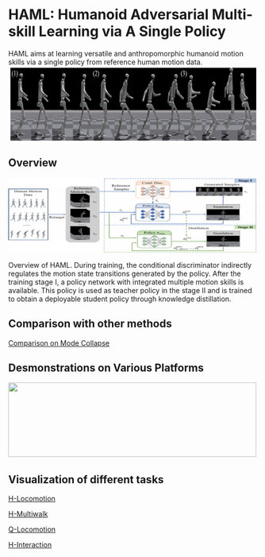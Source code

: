 # HAML: Humanoid Adversarial Multi-skill Learning via A Single Policy
HAML aims at learning versatile and anthropomorphic humanoid motion skills via a single policy from reference human motion data.
<img src="./images/poster.png" width="500" height="150">

## Overview

<img src="./images/framework_corl.png" width="500" height="150">

Overview of HAML. During training, the conditional discriminator indirectly regulates the motion state transitions generated by the policy. After the training stage I, a policy network with integrated multiple motion skills is available. This policy is used as teacher policy in the stage II and is trained to obtain a deployable student policy through knowledge distillation.

## Comparison with other methods
[Comparison on Mode Collapse](https://www.youtube.com/embed/HYGar8W2-is?autoplay=1&vq=hd1080)

## Desmonstrations on Various Platforms
<img src="./images/demo.png" width="500" height="150">

## Visualization of different tasks
[H-Locomotion](https://www.youtube.com/embed/R9PvCrNR4i8?autoplay=1&vq=hd1080)

[H-Multiwalk](https://www.youtube.com/embed/FYt_6veKqSk?autoplay=1&vq=hd1080)

[Q-Locomotion](https://www.youtube.com/embed/pDW9RemLs1c?autoplay=1&vq=hd1080)

[H-Interaction](https://www.youtube.com/embed/L6fuWg8MHTY?autoplay=1&vq=hd1080)

